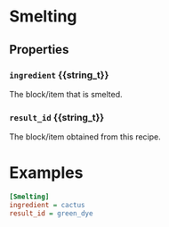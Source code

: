 # Smelting

## Properties
### `ingredient` {{string_t}}
The block/item that is smelted.

### `result_id` {{string_t}}
The block/item obtained from this recipe.

# Examples
```ini
[Smelting]
ingredient = cactus
result_id = green_dye
```